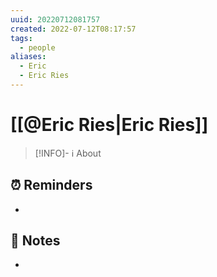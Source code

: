 ```yaml
---
uuid: 20220712081757
created: 2022-07-12T08:17:57
tags:
  - people
aliases:
  - Eric
  - Eric Ries
---
```


# [[@Eric Ries|Eric Ries]]

> [!INFO]- ℹ️ About
> 
> 


## ⏰ Reminders

- 

## 📝 Notes

- 
